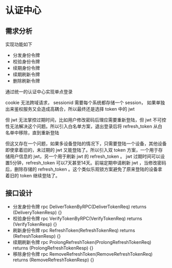 # 认证中心

## 需求分析

实现功能如下

- 分发身份令牌
- 校验身份令牌
- 续期身份令牌
- 续期刷新令牌
- 删除刷新令牌

通过统一的认证中心实现单点登录

cookie 无法跨域请求， sessionid 需要每个系统都存储一个 session， 如果单独出来鉴权服务又会造成高耦合，所以最终还是选择 token 中的 jwt

但 jwt 无法掌控过期时间，比如用户修改密码后理应需要重新登陆，但 jwt 不可控性无法解决这个问题。所以引入白名单方案，退出登录后将 refresh_token 从白名单中移除，直到重新登陆

但这又存在一个问题，如果多设备登陆的情况下，只需要登陆一个设备，其他设备即使拿着旧的，未过期的 jwt 又能登陆了。所以引入双 token 方案，一个用于存储用户信息的 jwt，另一个用于刷新 jwt 的 refresh_token 。 jwt 过期时间可以设置5分钟，refresh_token 可以7天甚至14天。前端定期申请刷新 jwt ，当修改密码后，删除存储的 refresh_token 。这个类似乐观锁方案避免了原来登陆的设备拿着旧的 token 继续登陆了。

## 接口设计

- 分发身份令牌    rpc DeliverTokenByRPC(DeliverTokenReq) returns (DeliveryTokenResp) {}
- 校验身份令牌    rpc VerifyTokenByRPC(VerifyTokenReq) returns (VerifyTokenResp) {}
- 刷新身份令牌    rpc RefreshToken(RefreshTokenReq) returns (RefreshTokenResp) {}
- 续期刷新令牌    rpc ProlongRefreshToken(ProlongRefreshTokenReq) returns (ProlongRefreshTokenResp) {}
- 移除身份令牌    rpc RemoveRefreshToken(RemoveRefreshTokenReq) returns (RemoveRefreshTokenResp) {}